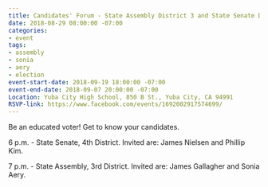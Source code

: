 ```yaml
---
title: Candidates' Forum - State Assembly District 3 and State Senate District 4
date: 2018-08-29 08:00:00 -07:00
categories:
- event
tags:
- assembly
- sonia
- aery
- election
event-start-date: 2018-09-19 18:00:00 -07:00
event-end-date: 2018-09-07 20:00:00 -07:00
Location: Yuba City High School, 850 B St., Yuba City, CA 94991
RSVP-link: https://www.facebook.com/events/1692002917574699/
---
```


Be an educated voter! Get to know your candidates.

6 p.m. - State Senate, 4th District. Invited are: James Nielsen and Phillip Kim.

7 p.m. - State Assembly, 3rd District. Invited are: James Gallagher and Sonia Aery.